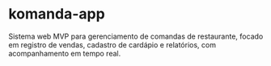 # komanda-app
Sistema web MVP para gerenciamento de comandas de restaurante, focado em registro de vendas, cadastro de cardápio e relatórios, com acompanhamento em tempo real.
